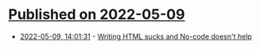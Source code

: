 # [Published on 2022-05-09](index.md)

* [2022-05-09, 14:01:31](https://news.ycombinator.com/item?id=31314093) - [Writing HTML sucks and No-code doesn't help](https://rogovoy.me/blog/writing-html-sucks)
